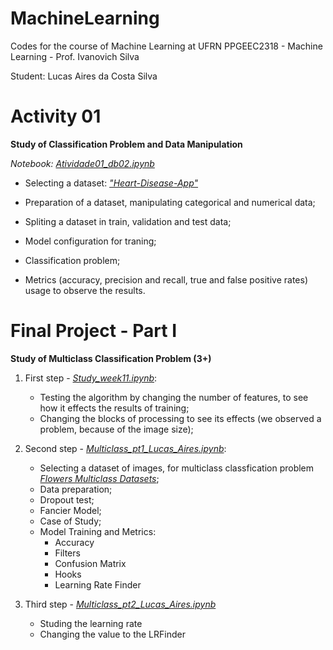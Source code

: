 # MachineLearning
Codes for the course of Machine Learning at UFRN
PPGEEC2318 - Machine Learning - Prof. Ivanovich Silva

Student: Lucas Aires da Costa Silva

# Activity 01
**Study of Classification Problem and Data Manipulation**

*Notebook: [Atividade01_db02.ipynb](https://github.com/aireslucas/MachineLearning/blob/main/Atividade01_db02.ipynb)*

  + Selecting a dataset: *["Heart-Disease-App"](https://github.com/maxim-eyengue/Heart-Disease-App)*
  
  + Preparation of a dataset, manipulating categorical and numerical data;
  
  + Spliting a dataset in train, validation and test data;

  + Model configuration for traning;
  
  + Classification problem;
  
  + Metrics (accuracy, precision and recall, true and false positive rates) usage to observe the results.

# Final Project - Part I
**Study of Multiclass Classification Problem (3+)**

  1) First step - *[Study_week11.ipynb](https://github.com/aireslucas/MachineLearning/blob/main/Study_week11.ipynb)*:
     + Testing the algorithm by changing the number of features, to see how it effects the results of training;
     + Changing the blocks of processing to see its effects (we observed a problem, because of the image size);
     
  2) Second step - *[Multiclass_pt1_Lucas_Aires.ipynb](https://github.com/aireslucas/MachineLearning/blob/main/Multiclass_pt1_Lucas_Aires.ipynb)*:
     + Selecting a dataset of images, for multiclass classfication problem *[Flowers Multiclass Datasets](https://www.kaggle.com/datasets/alsaniipe/flowers-multiclass-datasets)*;
     + Data preparation;
     + Dropout test;
     + Fancier Model;
     + Case of Study;
     + Model Training and Metrics:
       + Accuracy
       + Filters 
       + Confusion Matrix
       + Hooks
       + Learning Rate Finder
  3) Third step - *[Multiclass_pt2_Lucas_Aires.ipynb](https://github.com/aireslucas/MachineLearning/blob/main/Multiclass_pt1_Lucas_Aires_v1_copy.ipynb)*
     + Studing the learning rate
     + Changing the value to the LRFinder
